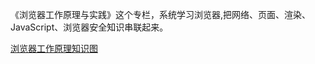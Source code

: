《浏览器工作原理与实践》这个专栏，系统学习浏览器,把网络、页面、渲染、JavaScript、浏览器安全知识串联起来。

[浏览器工作原理知识图](https://github.com/BGround/Web-Front-End-Interview/blob/main/BrowserWork/EWADME.md)








